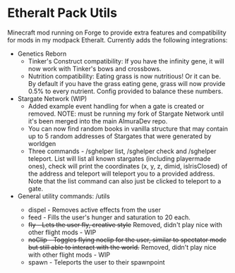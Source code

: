 # Etheralt Pack Utils
Minecraft mod running on Forge to provide extra features and compatibility for mods in my modpack Etheralt.
Currently adds the following integrations:
* Genetics Reborn
  * Tinker's Construct compatibility: If you have the infinity gene, it will now work with Tinker's bows and crossbows.
  * Nutrition compatibility: Eating grass is now nutritious! Or it can be. By default if you have the grass eating gene, grass will now provide 0.5% to every nutrient.
    Config provided to balance these numbers.
* Stargate Network (WIP)
  * Added example event handling for when a gate is created or removed. NOTE: must be running my fork of Stargate Network until it's been merged into the main AlmuraDev repo.
  * You can now find random books in vanilla structure that may contain up to 5 random addresses of Stargates that were generated by worldgen
  * Three commands - /sghelper list, /sghelper check and /sghelper teleport. List will list all known stargates (including playermade ones), check will print the coordinates (x, y, z, dimid, isIrisClosed) of the address and teleport will teleport you to a provided address. Note that the list command can also just be clicked to teleport to a gate.
* General utility commands: /utils <subcommand>
  * dispel - Removes active effects from the user
  * feed - Fills the user's hunger and saturation to 20 each.
  * ~~fly - Lets the user fly, creative style~~ Removed, didn't play nice with other flight mods - WIP
  * ~~noClip - Toggles flying noclip for the user, similar to spectator mode but still able to interact with the world.~~ Removed, didn't play nice with other flight mods - WIP
  * spawn - Teleports the user to their spawnpoint
